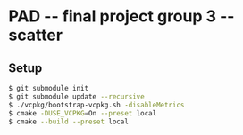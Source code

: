 # PAD -- final project group 3 -- scatter

## Setup

```bash
$ git submodule init
$ git submodule update --recursive
$ ./vcpkg/bootstrap-vcpkg.sh -disableMetrics
$ cmake -DUSE_VCPKG=On --preset local
$ cmake --build --preset local
```

<!-- Or use the script: -->
<!-- ```bash -->
<!-- $ ./scripts/build.sh -->
<!-- ``` -->
